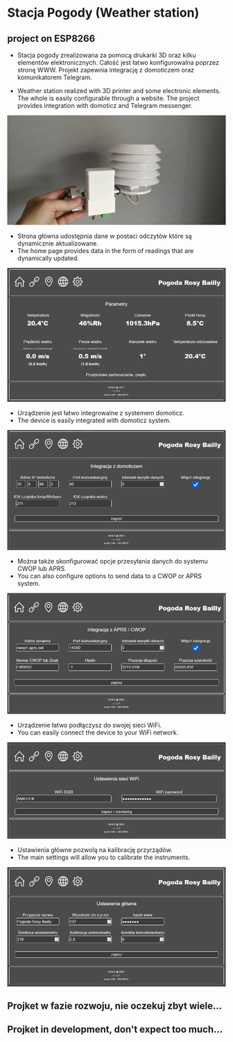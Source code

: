 # Stacja Pogody (Weather station)

## project on ESP8266

* Stacja pogody zrealizowana za pomocą drukarki 3D oraz kilku elementów elektronicznych.
Całość jest łatwo konfigurowalna poprzez stronę WWW. Projekt zapewnia integrację z domoticzem oraz komunikatorem Telegram.

* Weather station realized with 3D printer and some electronic elements.
The whole is easily configurable through a website. The project provides integration with domoticz and Telegram messenger.

![GitHub Logo](/pic/photo_2021-05-16_18-42-17.jpg)

* Strona główna udostępnia dane w postaci odczytów które są dynamicznie aktualizowane.
* The home page provides data in the form of readings that are dynamically updated.

![GitHub Logo](/pic/index.jpg)

* Urządzenie jest łatwo integrowalne z systemem domoticz.
* The device is easily integrated with domoticz system.

![GitHub Logo](/pic/domoticz.jpg)

* Można także skonfigurować opcje przesyłania danych do systemu CWOP lub APRS.
* You can also configure options to send data to a CWOP or APRS system.

![GitHub Logo](/pic/aprs.jpg)

* Urządzenie łatwo podłączysz do swojej sieci WiFi.
* You can easily connect the device to your WiFi network.

![GitHub Logo](/pic/WiFi.JPG)

* Ustawienia główne pozwolą na kalibrację przyrządów.
* The main settings will allow you to calibrate the instruments.

![GitHub Logo](/pic/global-settings.jpg)

## Projket w fazie rozwoju, nie oczekuj zbyt wiele...
## Projket in development, don't expect too much...
